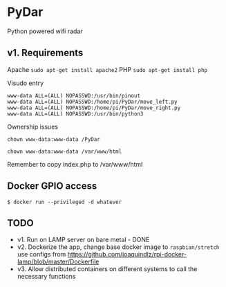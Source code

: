 # PyDar
Python powered wifi radar

## v1. Requirements
Apache `sudo apt-get install apache2`
PHP `sudo apt-get install php` 

Visudo entry 
```
www-data ALL=(ALL) NOPASSWD:/usr/bin/pinout
www-data ALL=(ALL) NOPASSWD:/home/pi/PyDar/move_left.py
www-data ALL=(ALL) NOPASSWD:/home/pi/PyDar/move_right.py
www-data ALL=(ALL) NOPASSWD:/usr/bin/python3
```

Ownership issues

`chown www-data:www-data /PyDar`

`chown www-data:www-data /var/www/html`

Remember to copy index.php to /var/www/html
## Docker GPIO access
`$ docker run --privileged -d whatever`

## TODO

* v1. Run on LAMP server on bare metal - DONE
* v2. Dockerize the app, change base docker image to `raspbian/stretch` use configs from https://github.com/joaquindlz/rpi-docker-lamp/blob/master/Dockerfile
* v3. Allow distributed containers on different systems to call the necessary functions
